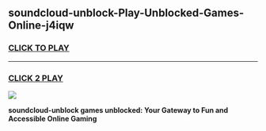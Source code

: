 
## soundcloud-unblock-Play-Unblocked-Games-Online-j4iqw
<h3>
<a href="https://premium76.site?title=soundcloud-unblock&ref=25A">CLICK TO PLAY</a></h3>
<hr>

<h3>
<a href="https://premium76.site?title=soundcloud-unblock&ref=25A">CLICK 2 PLAY</a>
  
</h3>

<a href="https://premium76.site?title=soundcloud-unblock&ref=25A"><img src="https://clearcache.store/games.png"></a>


**soundcloud-unblock games unblocked: Your Gateway to Fun and Accessible Online Gaming**
